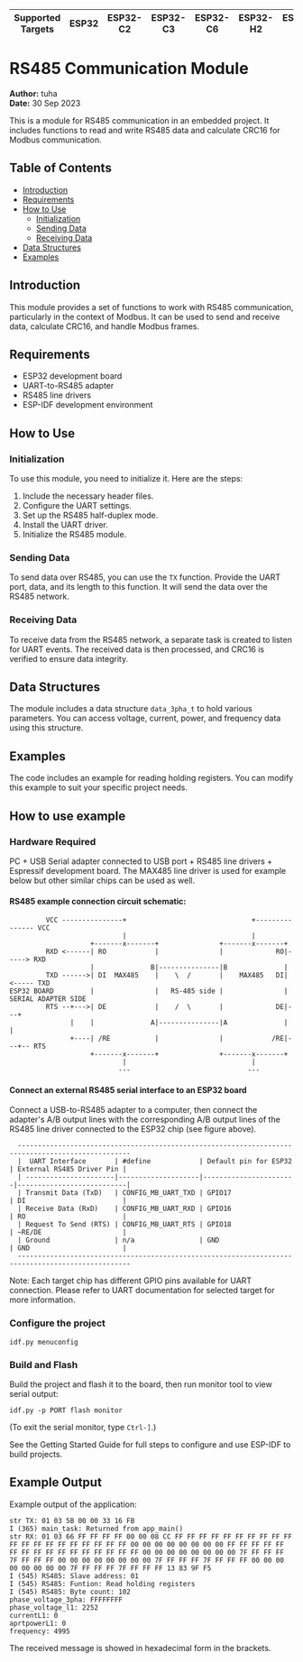 | Supported Targets | ESP32 | ESP32-C2 | ESP32-C3 | ESP32-C6 | ESP32-H2 | ESP32-S2 | ESP32-S3 |
| ----------------- | ----- | -------- | -------- | -------- | -------- | -------- | -------- |

# RS485 Communication Module

**Author:** tuha  
**Date:** 30 Sep 2023

This is a module for RS485 communication in an embedded project. It includes functions to read and write RS485 data and calculate CRC16 for Modbus communication.

## Table of Contents

- [Introduction](#introduction)
- [Requirements](#requirements)
- [How to Use](#how-to-use)
  - [Initialization](#initialization)
  - [Sending Data](#sending-data)
  - [Receiving Data](#receiving-data)
- [Data Structures](#data-structures)
- [Examples](#examples)

## Introduction

This module provides a set of functions to work with RS485 communication, particularly in the context of Modbus. It can be used to send and receive data, calculate CRC16, and handle Modbus frames.

## Requirements

- ESP32 development board
- UART-to-RS485 adapter
- RS485 line drivers
- ESP-IDF development environment

## How to Use

### Initialization

To use this module, you need to initialize it. Here are the steps:

1. Include the necessary header files.
2. Configure the UART settings.
3. Set up the RS485 half-duplex mode.
4. Install the UART driver.
5. Initialize the RS485 module.

### Sending Data

To send data over RS485, you can use the `TX` function. Provide the UART port, data, and its length to this function. It will send the data over the RS485 network.

### Receiving Data

To receive data from the RS485 network, a separate task is created to listen for UART events. The received data is then processed, and CRC16 is verified to ensure data integrity.

## Data Structures

The module includes a data structure `data_3pha_t` to hold various parameters. You can access voltage, current, power, and frequency data using this structure.

## Examples

The code includes an example for reading holding registers. You can modify this example to suit your specific project needs.

## How to use example

### Hardware Required
PC + USB Serial adapter connected to USB port + RS485 line drivers + Espressif development board.
The MAX485 line driver is used for example below but other similar chips can be used as well.

#### RS485 example connection circuit schematic:
```
         VCC ---------------+                               +--------------- VCC
                            |                               |
                    +-------x-------+               +-------x-------+
         RXD <------| RO            |               |             RO|-----> RXD
                    |              B|---------------|B              |
         TXD ------>| DI  MAX485    |    \  /       |    MAX485   DI|<----- TXD
ESP32 BOARD         |               |   RS-485 side |               |  SERIAL ADAPTER SIDE
         RTS --+--->| DE            |    /  \       |             DE|---+
               |    |              A|---------------|A              |   |
               +----| /RE           |               |            /RE|---+-- RTS
                    +-------x-------+               +-------x-------+
                            |                               |
                           ---                             ---
```

#### Connect an external RS485 serial interface to an ESP32 board
Connect a USB-to-RS485 adapter to a computer, then connect the adapter's A/B output lines with the corresponding A/B output lines of the RS485 line driver connected to the ESP32 chip (see figure above).
```
  --------------------------------------------------------------------------------------------------
  |  UART Interface       | #define            | Default pin for ESP32 | External RS485 Driver Pin |
  | ----------------------|--------------------|-----------------------|---------------------------|
  | Transmit Data (TxD)   | CONFIG_MB_UART_TXD | GPIO17                | DI                        |
  | Receive Data (RxD)    | CONFIG_MB_UART_RXD | GPIO16                | RO                        |
  | Request To Send (RTS) | CONFIG_MB_UART_RTS | GPIO18                | ~RE/DE                    |
  | Ground                | n/a                | GND                   | GND                       |
  --------------------------------------------------------------------------------------------------
```
Note: Each target chip has different GPIO pins available for UART connection. Please refer to UART documentation for selected target for more information.

### Configure the project
```
idf.py menuconfig
```

### Build and Flash
Build the project and flash it to the board, then run monitor tool to view serial output:
```
idf.py -p PORT flash monitor
```

(To exit the serial monitor, type ``Ctrl-]``.)

See the Getting Started Guide for full steps to configure and use ESP-IDF to build projects.

## Example Output
Example output of the application:
```
str TX: 01 03 5B 00 00 33 16 FB
I (365) main_task: Returned from app_main()
str RX: 01 03 66 FF FF FF FF 00 00 08 CC FF FF FF FF FF FF FF FF FF FF FF FF FF FF FF FF FF FF FF FF 00 00 00 00 00 00 00 00 FF FF FF FF FF FF FF FF FF FF FF FF FF FF FF FF 00 00 00 00 00 00 00 00 7F FF FF FF 7F FF FF FF 00 00 00 00 00 00 00 00 7F FF FF FF 7F FF FF FF 00 00 00 00 00 00 00 00 7F FF FF FF 7F FF FF FF 13 83 9F F5
I (545) RS485: Slave address: 01
I (545) RS485: Funtion: Read holding registers
I (545) RS485: Byte count: 102
phase_voltage_3pha: FFFFFFFF
phase_voltage_l1: 2252
currentL1: 0
aprtpowerL1: 0
frequency: 4995
```
The received message is showed in hexadecimal form in the brackets.


